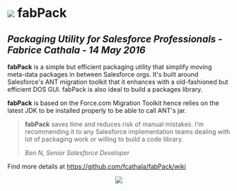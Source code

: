 # <img src="https://cloud.githubusercontent.com/assets/349381/21577558/dda8eeae-cf56-11e6-8198-abc0ce0d2a27.png"/> fabPack


*Packaging Utility for Salesforce Professionals - Fabrice Cathala - 14 May 2016*
---

**fabPack** is a simple but efficient packaging utility that simplify moving meta-data packages in between Salesforce orgs. It's built around Salesforce's ANT migration toolkit that it enhances with a old-fashioned but efficient DOS GUI. 
fabPack is also ideal to build a packages library.

**fabPack** is based on the Force.com Migration Toolkit hence relies on the latest JDK to be installed properly to be able to call ANT's jar.

>**fabPack** saves time and reduces risk of manual mistakes. I'm recommending it to any Salesforce implementation teams dealing with lot of packaging work or willing to build a code library.  
>
> *Ben N, Senior Salesforce Developer*

Find more details at https://github.com/fcathala/fabPack/wiki

<p align="center">
<img src="https://user-images.githubusercontent.com/349381/27013915-0ee8bfcc-4ee5-11e7-9c1e-a833c7aacd71.png"/ >
</p>

